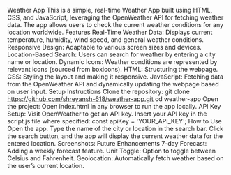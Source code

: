 Weather App
This is a simple, real-time Weather App built using HTML, CSS, and JavaScript, leveraging the OpenWeather API for fetching weather data. The app allows users to check the current weather conditions for any location worldwide.
Features
Real-Time Weather Data: Displays current temperature, humidity, wind speed, and general weather conditions.
Responsive Design: Adaptable to various screen sizes and devices.
Location-Based Search: Users can search for weather by entering a city name or location.
Dynamic Icons: Weather conditions are represented by relevant icons (sourced from boxicons).
HTML: Structuring the webpage.
CSS: Styling the layout and making it responsive.
JavaScript: Fetching data from the OpenWeather API and dynamically updating the webpage based on user input.
Setup Instructions
Clone the repository:
git clone https://github.com/shreyansh-618/weather-app.git
cd weather-app
Open the project: Open index.html in any browser to run the app locally.
API Key Setup:
Visit OpenWeather to get an API key.
Insert your API key in the script.js file where specified:
const apiKey = 'YOUR_API_KEY';
How to Use
Open the app.
Type the name of the city or location in the search bar.
Click the search button, and the app will display the current weather data for the entered location.
Screenshots:
Future Enhancements
7-day Forecast: Adding a weekly forecast feature.
Unit Toggle: Option to toggle between Celsius and Fahrenheit.
Geolocation: Automatically fetch weather based on the user’s current location.

